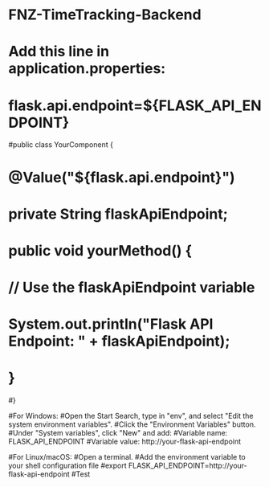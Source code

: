 # FNZ-TimeTracking-Backend
# Add this line in application.properties:
# flask.api.endpoint=${FLASK_API_ENDPOINT}

#public class YourComponent {
#
#    @Value("${flask.api.endpoint}")
#    private String flaskApiEndpoint;
#
#    public void yourMethod() {
#        // Use the flaskApiEndpoint variable
#        System.out.println("Flask API Endpoint: " + flaskApiEndpoint);
#    }
#}

#For Windows:
#Open the Start Search, type in "env", and select "Edit the system environment variables".
#Click the "Environment Variables" button.
#Under "System variables", click "New" and add:
#Variable name: FLASK_API_ENDPOINT
#Variable value: http://your-flask-api-endpoint


#For Linux/macOS:
#Open a terminal.
#Add the environment variable to your shell configuration file
#export FLASK_API_ENDPOINT=http://your-flask-api-endpoint
#Test
